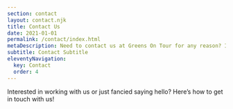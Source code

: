 ```yaml
---
section: contact
layout: contact.njk
title: Contact Us
date: 2021-01-01
permalink: /contact/index.html
metaDescription: Need to contact us at Greens On Tour for any reason? Interested in working with us or just fancied saying hello? Here’s how to get in touch with us! 
subtitle: Contact Subtitle
eleventyNavigation:
  key: Contact
  order: 4
---
```


Interested in working with us or just fancied saying hello? Here’s how to get in touch with us! 
